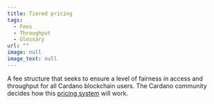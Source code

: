 ```yaml
---
title: Tiered pricing
tags:
  - Fees
  - Throughput
  - Glossary
url: ""
image: null
image_text: null
---
```


A fee structure that seeks to ensure a level of fairness in access and throughput for all Cardano blockchain users. The Cardano community decides how this [pricing system](https://www.essentialcardano.io/article/network-traffic-and-tiered-pricing) will work.
